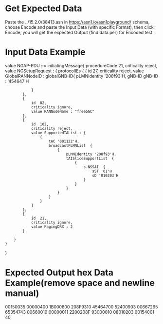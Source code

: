Get Expected Data
===========================================
Paste the ../15.2.0/38413.asn in https://asn1.io/asn1playground/ schema,
choose Encode and paste the Input Data (with specific Format), then click Encode,
you will get the expected Output (find data.per) for Encoded test

Input Data Example
===========================================
value NGAP-PDU ::= initiatingMessage{
    procedureCode  21,
    criticality  reject,
    value  NGSetupRequest : {
        protocolIEs {
            {
                id  27,
                criticality reject,
                value GlobalRANNodeID : globalGNB-ID{
                    pLMNIdentity '208f93'H,
                    gNB-ID gNB-ID : '454647'H
                    
                }
            },
            {
                id  82,
                criticality ignore,
                value RANNodeName : "free5GC"
            },
            {
                id  102,
                criticality reject,
                value SupportedTAList : {
                    {
                        tAC '001122'H,
                        broadcastPLMNList  {
                            {
                                pLMNIdentity '208f93'H,
                                tAISliceSupportList  {
                                    {
                                        s-NSSAI  {
                                            sST '01'H
                                            sD '010203'H
                                        }
                                    }
                                }
                            }
                        }
                    }
                }
            },
            {
                id  21,
                criticality ignore,
                value PagingDRX : 2
            }
            
        }
    }
}

Expected Output hex Data Example(remove space and newline manual)
===========================================
00150035 00000400 1B000800 208F9310 45464700 52400903 00667265 65354743
00660010 00000011 2200208F 93000010 08010203 00154001 40